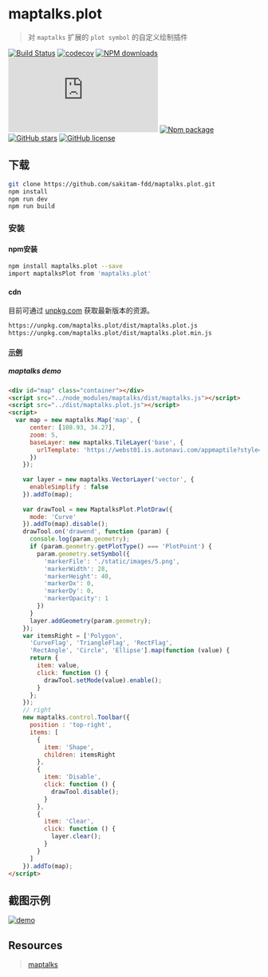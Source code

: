 # maptalks.plot

> 对 `maptalks` 扩展的 `plot symbol` 的自定义绘制插件

[![Build Status](https://travis-ci.org/sakitam-fdd/maptalks.plot.svg?branch=master)](https://www.travis-ci.org/sakitam-fdd/maptalks.plot)
[![codecov](https://codecov.io/gh/sakitam-fdd/maptalks.plot/branch/master/graph/badge.svg)](https://codecov.io/gh/sakitam-fdd/maptalks.plot)
[![NPM downloads](https://img.shields.io/npm/dm/maptalks.plot.svg)](https://npmjs.org/package/maptalks.plot)
![JS gzip size](http://img.badgesize.io/https://unpkg.com/maptalks.plot/dist/maptalks.plot.js?compression=gzip&label=gzip%20size:%20JS)
[![Npm package](https://img.shields.io/npm/v/maptalks.plot.svg)](https://www.npmjs.org/package/maptalks.plot)
[![GitHub stars](https://img.shields.io/github/stars/sakitam-fdd/maptalks.plot.svg)](https://github.com/sakitam-fdd/maptalks.plot/stargazers)
[![GitHub license](https://img.shields.io/badge/license-MIT-blue.svg)](https://raw.githubusercontent.com/sakitam-fdd/maptalks.plot/master/LICENSE)

## 下载


```bash
git clone https://github.com/sakitam-fdd/maptalks.plot.git
npm install
npm run dev
npm run build
```

### 安装

#### npm安装

```bash
npm install maptalks.plot --save
import maptalksPlot from 'maptalks.plot'
```

#### cdn

目前可通过 [unpkg.com](https://unpkg.com/maptalks.plot/dist/maptalks.plot.js) 获取最新版本的资源。

```bash
https://unpkg.com/maptalks.plot/dist/maptalks.plot.js
https://unpkg.com/maptalks.plot/dist/maptalks.plot.min.js
```

#### [示例](//sakitam-fdd.github.io/maptalks.plot/)

##### maptalks demo

``` html
<div id="map" class="container"></div>
<script src="../node_modules/maptalks/dist/maptalks.js"></script>
<script src="../dist/maptalks.plot.js"></script>
<script>
  var map = new maptalks.Map('map', {
      center: [108.93, 34.27],
      zoom: 5,
      baseLayer: new maptalks.TileLayer('base', {
        urlTemplate: 'https://webst01.is.autonavi.com/appmaptile?style=6&x={x}&y={y}&z={z}'
      })
    });
  
    var layer = new maptalks.VectorLayer('vector', {
      enableSimplify : false
    }).addTo(map);
  
    var drawTool = new MaptalksPlot.PlotDraw({
      mode: 'Curve'
    }).addTo(map).disable();
    drawTool.on('drawend', function (param) {
      console.log(param.geometry);
      if (param.geometry.getPlotType() === 'PlotPoint') {
        param.geometry.setSymbol({
          'markerFile': './static/images/5.png',
          'markerWidth': 28,
          'markerHeight': 40,
          'markerDx': 0,
          'markerDy': 0,
          'markerOpacity': 1
        })
      }
      layer.addGeometry(param.geometry);
    });
    var itemsRight = ['Polygon',
      'CurveFlag', 'TriangleFlag', 'RectFlag',
      'RectAngle', 'Circle', 'Ellipse'].map(function (value) {
      return {
        item: value,
        click: function () {
          drawTool.setMode(value).enable();
        }
      };
    });
    // right
    new maptalks.control.Toolbar({
      position : 'top-right',
      items: [
        {
          item: 'Shape',
          children: itemsRight
        },
        {
          item: 'Disable',
          click: function () {
            drawTool.disable();
          }
        },
        {
          item: 'Clear',
          click: function () {
            layer.clear();
          }
        }
      ]
    }).addTo(map);
</script>
```


## 截图示例

[![demo](https://raw.githubusercontent.com/sakitam-fdd/maptalks.plot/master/assets/images/plot.jpg)](https://codepen.io/sakitam-fdd/pen/wpXxNW)


## Resources

> [maptalks](https://github.com/maptalks/maptalks.js)
